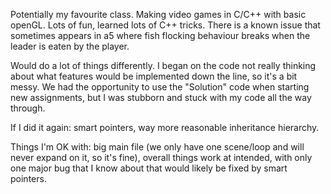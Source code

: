 Potentially my favourite class. Making video games in C/C++ with basic openGL. Lots of fun, learned lots of C++ tricks. There is a known issue that sometimes appears in a5 where fish flocking behaviour breaks when the leader is eaten by the player. 

Would do a lot of things differently. I began on the code not really thinking about what features would be implemented down the line, so it's a bit messy. We had the opportunity to use the "Solution" code when starting new assignments, but I was stubborn and stuck with my code all the way through. 

If I did it again: smart pointers, way more reasonable inheritance hierarchy.

Things I'm OK with: big main file (we only have one scene/loop and will never expand on it, so it's fine), overall things work at intended, with only one major bug that I know about that would likely be fixed by smart pointers.
